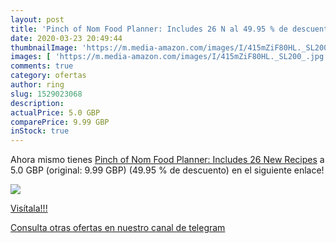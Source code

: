 ```yaml
---
layout: post
title: 'Pinch of Nom Food Planner: Includes 26 N al 49.95 % de descuento'
date: 2020-03-23 20:49:44
thumbnailImage: 'https://m.media-amazon.com/images/I/415mZiF80HL._SL200_.jpg'
images: [ 'https://m.media-amazon.com/images/I/415mZiF80HL._SL200_.jpg' ]
comments: true
category: ofertas
author: ring
slug: 1529023068
description:
actualPrice: 5.0 GBP
comparePrice: 9.99 GBP
inStock: true
---
```


Ahora mismo tienes [Pinch of Nom Food Planner: Includes 26 New Recipes](https://www.amazon.com/dp/1529023068/?tag=redken08-20) a 5.0 GBP (original: 9.99 GBP) (49.95 %  de descuento) en el siguiente enlace!

[![](https://m.media-amazon.com/images/I/415mZiF80HL._SL200_.jpg)](https://www.amazon.com/dp/1529023068/?tag=redken08-20)

[Visítala!!!](https://www.amazon.com/dp/1529023068/?tag=redken08-20)

[Consulta otras ofertas en nuestro canal de telegram](https://t.me/s/ofertas25)
